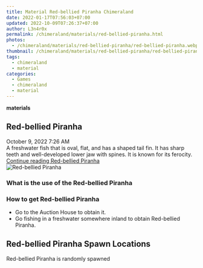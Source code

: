 ```yaml
---
title: Material Red-bellied Piranha Chimeraland
date: 2022-01-17T07:56:03+07:00
updated: 2022-10-09T07:26:37+07:00
author: L3n4r0x
permalink: /chimeraland/materials/red-bellied-piranha.html
photos:
  - /chimeraland/materials/red-bellied-piranha/red-bellied-piranha.webp
thumbnail: /chimeraland/materials/red-bellied-piranha/red-bellied-piranha.webp
tags:
  - chimeraland
  - material
categories:
  - Games
  - chimeraland
  - material
---
```


<link
  rel="stylesheet"
  href="https://rawcdn.githack.com/dimaslanjaka/Web-Manajemen/870a349/css/bootstrap-5-3-0-alpha3-wrapper.css"
/>
<section id="bootstrap-wrapper">
  <div data-bs-theme="dark">
    <div
      class="row g-0 border rounded overflow-hidden flex-md-row mb-4 shadow-sm position-relative bg-dark text-light"
    >
      <div class="col p-4 d-flex flex-column position-static">
        <strong class="d-inline-block mb-2 text-success">materials</strong>
        <h2 class="mb-0">Red-bellied Piranha</h2>
        <div class="mb-1 text-muted">October 9, 2022 7:26 AM</div>
        <div class="mb-2 border p-1">
          A freshwater fish that is oval, flat, and has a shaped tail fin. It
          has sharp teeth and well-developed lower jaw with spines. It is known
          for its ferocity.
        </div>
        <a
          href="/chimeraland/materials/red-bellied-piranha.html"
          class="stretched-link d-none text-primary"
          >Continue reading Red-bellied Piranha</a
        >
      </div>
      <div class="col-auto d-none d-md-block d-lg-block">
        <img
          src="https://www.webmanajemen.com/chimeraland/materials/red-bellied-piranha/red-bellied-piranha.webp"
          alt="Red-bellied Piranha"
        />
      </div>
    </div>
    <div class="row">
      <div class="col-lg-6 col-12 mb-2">
        <div class="card">
          <div class="card-body">
            <h3 class="card-title">
              What is the use of the Red-bellied Piranha
            </h3>
            <div class="card-text"><ul></ul></div>
          </div>
        </div>
      </div>
      <div class="col-lg-6 col-12 mb-2">
        <div class="card">
          <div class="card-body">
            <h3 class="card-title">How to get Red-bellied Piranha</h3>
            <div class="card-text">
              <ul>
                <li>Go to the Auction House to obtain it.</li>
                <li>
                  Go fishing in a freshwater somewhere inland to obtain
                  Red-bellied Piranha.
                </li>
              </ul>
            </div>
          </div>
        </div>
      </div>
      <div class="col-12 mb-2">
        <h2>Red-bellied Piranha Spawn Locations</h2>
        <p>Red-bellied Piranha is randomly spawned</p>
      </div>
    </div>
  </div>
</section>
